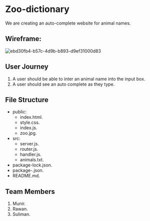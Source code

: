# Zoo-dictionary

We are creating an auto-complete website for animal names.

## Wireframe:

![ebd30fb4-b57c-4d9b-b893-d9ef31000d83](https://user-images.githubusercontent.com/47659847/60867834-62bc0880-a234-11e9-9e3e-2640a1ec5c1b.jpeg)

## User Journey

1. A user should be able to inter an animal name into the input box.
2. A user should see an auto complete as they type.

## File Structure

- public:
  - index.html.
  - style.css.
  - index.js.
  - zoo.jpg.
- src:
  - server.js.
  - router.js.
  - handler.js.
  - animals.txt.
- package-lock.json.
- package-.json.
- README.md.

## Team Members

1. Munir.
1. Rawan.
1. Suliman.
